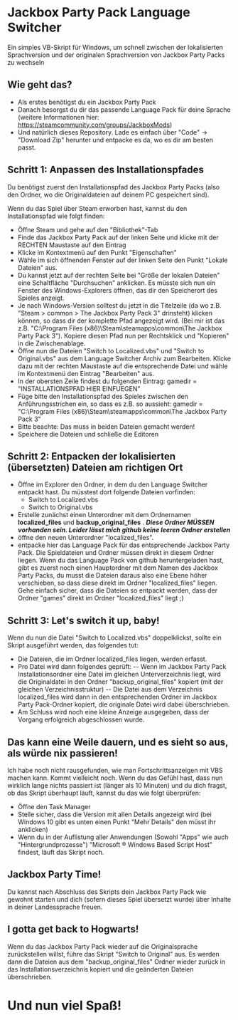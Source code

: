 # Jackbox Party Pack Language Switcher
Ein simples VB-Skript für Windows, um schnell zwischen der lokalisierten Sprachversion und der originalen Sprachversion von Jackbox Party Packs zu wechseln

## Wie geht das?
- Als erstes benötigst du ein Jackbox Party Pack
- Danach besorgst du dir das passende Language Pack für deine Sprache (weitere Informationen hier: https://steamcommunity.com/groups/JackboxMods)
- Und natürlich dieses Repository. Lade es einfach über "Code" -> "Download Zip" herunter und entpacke es da, wo es dir am besten passt.

## Schritt 1: Anpassen des Installationspfades
Du benötigst zuerst den Installationspfad des Jackbox Party Packs (also den Ordner, wo die Originaldateien auf deinem PC gespeichert sind). 

Wenn du das Spiel über Steam erworben hast, kannst du den Installationspfad wie folgt finden:
- Öffne Steam und gehe auf den "Bibliothek"-Tab
- Finde das Jackbox Party Pack auf der linken Seite und klicke mit der RECHTEN Maustaste auf den Eintrag
- Klicke im Kontextmenü auf den Punkt "Eigenschaften"
- Wähle im sich öffnenden Fenster auf der linken Seite den Punkt "Lokale Dateien" aus.
- Du kannst jetzt auf der rechten Seite bei "Größe der lokalen Dateien" eine Schaltfläche "Durchsuchen" anklicken. Es müsste sich nun ein Fenster des Windows-Explorers öffnen, das dir den Speicherort des Spieles anzeigt.
- Je nach Windows-Version solltest du jetzt in die Titelzeile (da wo z.B. "Steam > common > The Jackbox Party Pack 3" drinsteht) klicken können, so dass dir der komplette Pfad angezeigt wird. (Bei mir ist das z.B. "C:\Program Files (x86)\Steam\steamapps\common\The Jackbox Party Pack 3"). Kopiere diesen Pfad nun per Rechtsklick und "Kopieren" in die Zwischenablage.
- Öffne nun die Dateien "Switch to Localized.vbs" und "Switch to Original.vbs" aus dem Language Switcher Archiv zum Bearbeiten. Klicke dazu mit der rechten Maustaste auf die entsprechende Datei und wähle im Kontextmenü den Eintrag "Bearbeiten" aus.
- In der obersten Zeile findest du folgenden Eintrag: gamedir = "INSTALLATIONSPFAD HIER EINFUEGEN"
- Füge bitte den Installationspfad des Spieles zwischen den Anführungsstrichen ein, so dass es z.B. so aussieht: gamedir = "C:\Program Files (x86)\Steam\steamapps\common\The Jackbox Party Pack 3"
- Bitte beachte: Das muss in beiden Dateien gemacht werden!
- Speichere die Dateien und schließe die Editoren

## Schritt 2: Entpacken der lokalisierten (übersetzten) Dateien am richtigen Ort
- Öffne im Explorer den Ordner, in dem du den Language Switcher entpackt hast. Du müsstest dort folgende Dateien vorfinden:
  - Switch to Localized.vbs
  - Switch to Original.vbs
- Erstelle zunächst einen Unterordner mit dem Ordnernamen **localized_files** und **backup_original_files** . **_Diese Ordner MÜSSEN vorhanden sein. Leider lässt mich github keine leeren Ordner erstellen_** 
- öffne den neuen Unterordner "localized_files".
- entpacke hier das Language Pack für das entsprechende Jackbox Party Pack. Die Spieldateien und Ordner müssen direkt in diesem Ordner liegen. Wenn du das Language Pack von github heruntergeladen hast, gibt es zuerst noch einen Hauptordner mit dem Namen des Jackbox Party Packs, du musst die Dateien daraus also eine Ebene höher verschieben, so dass diese direkt im Ordner "localized_files" liegen. Gehe einfach sicher, dass die Dateien so entpackt werden, dass der Ordner "games" direkt im Ordner "localized_files" liegt ;)

## Schritt 3: Let's switch it up, baby!
Wenn du nun die Datei "Switch to Localized.vbs" doppelklickst, sollte ein Skript ausgeführt werden, das folgendes tut:
- Die Dateien, die im Ordner localized_files liegen, werden erfasst.
- Pro Datei wird dann folgendes geprüft:
-- Wenn im Jackbox Party Pack Installationsordner eine Datei im gleichen Unterverzeichnis liegt, wird die Originaldatei in den Ordner "backup_original_files" kopiert (mit der gleichen Verzeichnisstruktur)
-- Die Datei aus dem Verzeichnis localized_files wird dann in den entsprechenden Ordner im Jackbox Party Pack-Ordner kopiert, die originale Datei wird dabei überschrieben.
- Am Schluss wird noch eine kleine Anzeige ausgegeben, dass der Vorgang erfolgreich abgeschlossen wurde.

## Das kann eine Weile dauern, und es sieht so aus, als würde nix passieren!
Ich habe noch nicht rausgefunden, wie man Fortschrittsanzeigen mit VBS machen kann. Kommt vielleicht noch. Wenn du das Gefühl hast, dass nun wirklich lange nichts passiert ist (länger als 10 Minuten) und du dich fragst, ob das Skript überhaupt läuft, kannst du das wie folgt überprüfen:
- Öffne den Task Manager
- Stelle sicher, dass die Version mit allen Details angezeigt wird (bei Windows 10 gibt es unten einen Punkt "Mehr Details" den müsst ihr anklicken)
- Wenn du in der Auflistung aller Anwendungen (Sowohl "Apps" wie auch "Hintergrundprozesse") "Microsoft ® Windows Based Script Host" findest, läuft das Skript noch.

## Jackbox Party Time!
Du kannst nach Abschluss des Skripts dein Jackbox Party Pack wie gewohnt starten und dich (sofern dieses Spiel übersetzt wurde) über Inhalte in deiner Landessprache freuen.

## I gotta get back to Hogwarts!
Wenn du das Jackbox Party Pack wieder auf die Originalsprache zurückstellen willst, führe das Skript "Switch to Original" aus. Es werden dann die Dateien aus dem "backup_original_files" Ordner wieder zurück in das Installationsverzeichnis kopiert und die geänderten Dateien überschrieben.

# Und nun viel Spaß!
